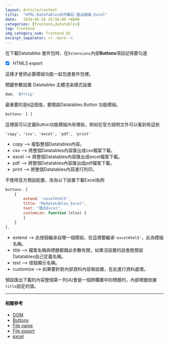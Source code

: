 ```yaml
---
layout: Article/content
title:  "HTML-DataTables系列筆記-匯出檔案-Excel"
date:   2020-06-26 20:56:00 +0800
categories: [frontend,datatables]
tag: frontend
img_category_num: frontend_02
excerpt_separator: <!--more-->
---
```


<!--more-->

在下載Datatables 套件包時，在`Extensions`內部**Buttons**項目記得要勾選
 - [x] HTML5 export

這樣才會把必要模組功能一起包進套件包裡。

關鍵參數設置
Datatables 主體渲染樣式設置
```javascript
dom: 'Bfrtip'
```

最重要的是`B`這個值，要開啟Datatables Button 功能模組。

```javascript
buttons: [ ]
```
這裡面可以定義Button功能模組內有哪些，例如在官方說明文件可以看到有這些
```
'copy', 'csv', 'excel', 'pdf', 'print'
```
* copy --> 複製整個Datatables內容。
* csv --> 將整個Datatables內容匯出成csv檔案下載。
* excel --> 將整個Datatables內容匯出成excel檔案下載。
* pdf --> 將整個Datatables內容匯出成pdf檔案下載。
* print --> 將整個Datatables內容進行列印。


不使用官方預設配置，改為以下設置下載Excel為例
```javascript
buttons: [
    {
        extend: 'excelHtml5',
        title: "MyDatatables_Excel",
        text: "匯出Excel",
        customize: function (xlsx) {
        }
    }
],
```

* extend --> 此按鈕繼承自哪一個模組，在這裡要繼承`'excelHtml5'`，此為模組名稱。
* title --> 檔案名稱與標題都跟此參數有關，如果沒設置的話會跑預設Datatables自己定義名稱。
* text --> 按鈕顯示名稱。
* customize --> 如果要針對內部資料內容做設置，在此進行資料處理。

預設匯出下載的內容整個第一列(A)會是一個跨欄置中的標題列，內部標題依據`title`設定的值。

---

#### 相關參考

* [DOM](https://datatables.net/reference/option/dom)
* [Buttons](https://datatables.net/reference/button/)
* [File name](https://datatables.net/extensions/buttons/examples/html5/filename.html)
* [File export](https://datatables.net/extensions/buttons/examples/initialisation/export.html)
* [excel](https://datatables.net/reference/button/excel)


